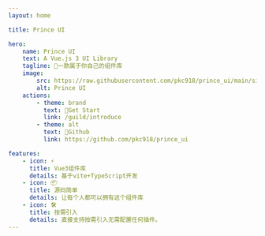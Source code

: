 ```yaml
---
layout: home

title: Prince UI

hero:
    name: Prince UI
    text: A Vue.js 3 UI Library
    tagline: 🎉一款属于你自己的组件库
    image:
        src: https://raw.githubusercontent.com/pkc918/prince_ui/main/site/docs/logo.png
        alt: Prince UI
    actions:
        - theme: brand
          text: 👣Get Start
          link: /guild/introduce
        - theme: alt
          text: 🎈Github
          link: https://github.com/pkc918/prince_ui

features:
    - icon: ⚡️
      title: Vue3组件库
      details: 基于vite+TypeScript开发
    - icon: 📦
      title: 源码简单
      details: 让每个人都可以拥有这个组件库
    - icon: 🛠️
      title: 按需引入
      details: 直接支持按需引入无需配置任何插件。
---
```

